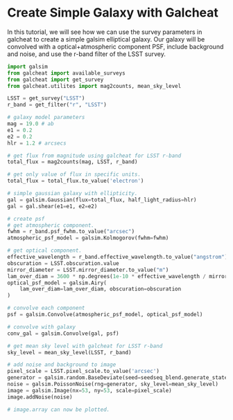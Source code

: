# Create Simple Galaxy with Galcheat

In this tutorial, we will see how we can use the survey parameters in galcheat
to create a simple galsim elliptical galaxy. Our galaxy will be convolved with
a optical+atmospheric component PSF, include background and noise, and use
the r-band filter of the LSST survey.

```python
import galsim
from galcheat import available_surveys
from galcheat import get_survey
from galcheat.utilites import mag2counts, mean_sky_level

LSST = get_survey("LSST")
r_band = get_filter("r", "LSST")

# galaxy model parameters
mag = 19.0 # ab
e1 = 0.2
e2 = 0.2
hlr = 1.2 # arcsecs

# get flux from magnitude using galcheat for LSST r-band
total_flux = mag2counts(mag, LSST, r_band)

# get only value of flux in specific units.
total_flux = total_flux.to_value('electron')

# simple gaussian galaxy with ellipticity.
gal = galsim.Gaussian(flux=total_flux, half_light_radius=hlr)
gal = gal.shear(e1=e1, e2=e2)

# create psf
# get atmospheric component.
fwhm = r_band.psf_fwhm.to_value("arcsec")
atmospheric_psf_model = galsim.Kolmogorov(fwhm=fwhm)

# get optical component.
effective_wavelength = r_band.effective_wavelength.to_value("angstrom")
obscuration = LSST.obscuration.value
mirror_diameter = LSST.mirror_diameter.to_value("m")
lam_over_diam = 3600 * np.degrees(1e-10 * effective_wavelength / mirror_diameter)
optical_psf_model = galsim.Airy(
    lam_over_diam=lam_over_diam, obscuration=obscuration
)

# convolve each component
psf = galsim.Convolve(atmospheric_psf_model, optical_psf_model)

# convolve with galaxy
conv_gal = galsim.Convolve(gal, psf)

# get mean sky level with galcheat for LSST r-band
sky_level = mean_sky_level(LSST, r_band)

# add noise and background to image
pixel_scale = LSST.pixel_scale.to_value('arcsec')
generator = galsim.random.BaseDeviate(seed=seedseq_blend.generate_state(1))
noise = galsim.PoissonNoise(rng=generator, sky_level=mean_sky_level)
image = galsim.Image(nx=53, ny=53, scale=pixel_scale)
image.addNoise(noise)

# image.array can now be plotted.
```
